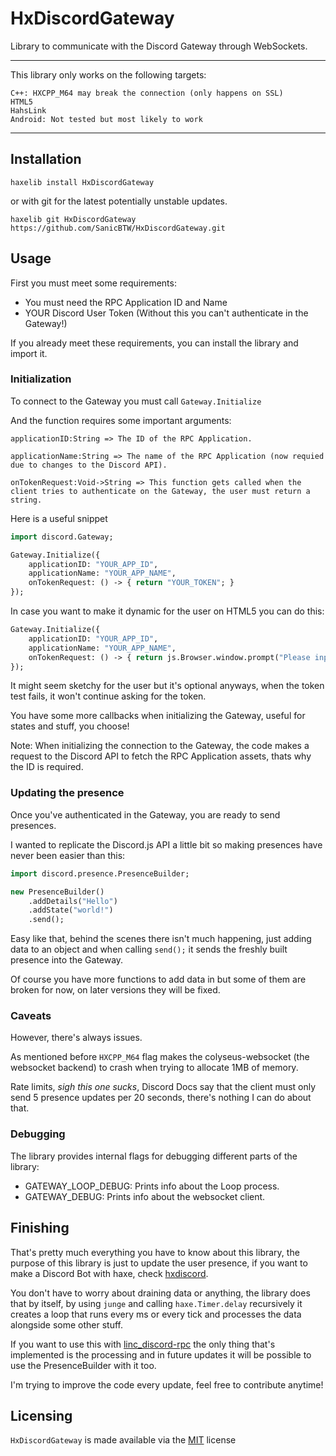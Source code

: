 # HxDiscordGateway

Library to communicate with the Discord Gateway through WebSockets.

---

This library only works on the following targets:
```
C++: HXCPP_M64 may break the connection (only happens on SSL)
HTML5
HahsLink
Android: Not tested but most likely to work
```

---

## Installation
```
haxelib install HxDiscordGateway
```

or with git for the latest potentially unstable updates.

```
haxelib git HxDiscordGateway https://github.com/SanicBTW/HxDiscordGateway.git
```

## Usage

First you must meet some requirements:
- You must need the RPC Application ID and Name
- YOUR Discord User Token (Without this you can't authenticate in the Gateway!)

If you already meet these requirements, you can install the library and import it.

### Initialization

To connect to the Gateway you must call `Gateway.Initialize`

And the function requires some important arguments:
```
applicationID:String => The ID of the RPC Application.

applicationName:String => The name of the RPC Application (now requied due to changes to the Discord API).

onTokenRequest:Void->String => This function gets called when the client tries to authenticate on the Gateway, the user must return a string.
```

Here is a useful snippet

```haxe
import discord.Gateway;

Gateway.Initialize({
    applicationID: "YOUR_APP_ID",
    applicationName: "YOUR_APP_NAME",
    onTokenRequest: () -> { return "YOUR_TOKEN"; }
});
```

In case you want to make it dynamic for the user on HTML5 you can do this:

```haxe
Gateway.Initialize({
    applicationID: "YOUR_APP_ID",
    applicationName: "YOUR_APP_NAME",
    onTokenRequest: () -> { return js.Browser.window.prompt("Please input your Discord Account Token"); }
});
```

It might seem sketchy for the user but it's optional anyways, when the token test fails, it won't continue asking for the token.

You have some more callbacks when initializing the Gateway, useful for states and stuff, you choose!

Note: When initializing the connection to the Gateway, the code makes a request to the Discord API to fetch the RPC Application assets, thats why the ID is required.

### Updating the presence

Once you've authenticated in the Gateway, you are ready to send presences.

I wanted to replicate the Discord.js API a little bit so making presences have never been easier than this:

```haxe
import discord.presence.PresenceBuilder;

new PresenceBuilder()
    .addDetails("Hello")
    .addState("world!")
    .send();
```

Easy like that, behind the scenes there isn't much happening, just adding data to an object and when calling `send();` it sends the freshly built presence into the Gateway.

Of course you have more functions to add data in but some of them are broken for now, on later versions they will be fixed.

### Caveats

However, there's always issues.

As mentioned before `HXCPP_M64` flag makes the colyseus-websocket (the websocket backend) to crash when trying to allocate 1MB of memory.

Rate limits, *sigh this one sucks*, Discord Docs say that the client must only send 5 presence updates per 20 seconds, there's nothing I can do about that.

### Debugging

The library provides internal flags for debugging different parts of the library:
- GATEWAY_LOOP_DEBUG: Prints info about the Loop process.
- GATEWAY_DEBUG: Prints info about the websocket client.

## Finishing

That's pretty much everything you have to know about this library, the purpose of this library is just to update the user presence, if you want to make a Discord Bot with haxe, check [hxdiscord](https://github.com/FurretDev/hxdiscord).

You don't have to worry about draining data or anything, the library does that by itself, by using `junge` and calling `haxe.Timer.delay` recursively it creates a loop that runs every ms or every tick and processes the data alongside some other stuff.

If you want to use this with [linc_discord-rpc](https://github.com/Aidan63/linc_discord-rpc) the only thing that's implemented is the processing and in future updates it will be possible to use the PresenceBuilder with it too.

I'm trying to improve the code every update, feel free to contribute anytime!

## Licensing
`HxDiscordGateway` is made available via the [MIT](https://github.com/SanicBTW/HxDiscordGateway/blob/master/LICENSE) license